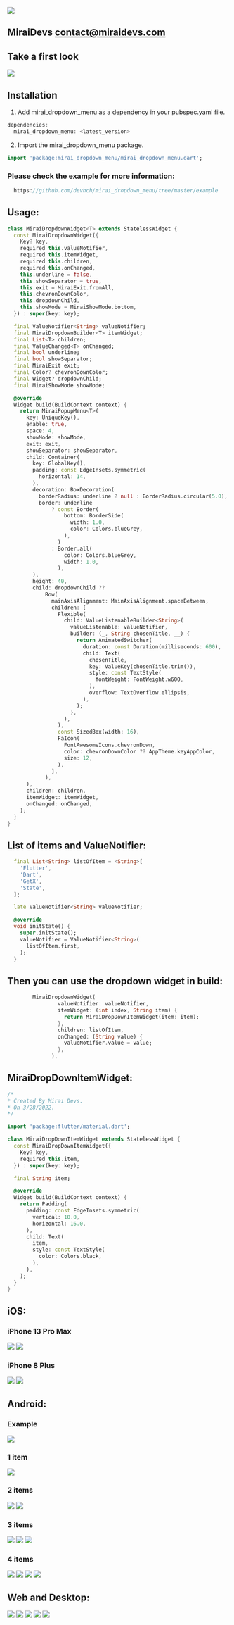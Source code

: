 <!-- 
This README describes the package. If you publish this package to pub.dev,
this README's contents appear on the landing page for your package.

For information about how to write a good package README, see the guide for
[writing package pages](https://dart.dev/guides/libraries/writing-package-pages). 

For general information about developing packages, see the Dart guide for
[creating packages](https://dart.dev/guides/libraries/create-library-packages)
and the Flutter guide for
[developing packages and plugins](https://flutter.dev/developing-packages). 
-->

![](./screenshots/miraidevs.png)
## MiraiDevs <contact@miraidevs.com>

<!-- 
TODO: Put a short description of the package here that helps potential users
know whether this package might be useful for them.

## Features

TODO: List what your package can do. Maybe include images, gifs, or videos.

## Getting started

TODO: List prerequisites and provide or point to information on how to
start using the package.



TODO: Include short and useful examples for package users. Add longer examples
to `/example` folder. 
-->

## Take a first look
![](./screenshots/0.0.6_screenshots/00_example.png)

## Installation 
1. Add mirai_dropdown_menu as a dependency in your pubspec.yaml file.

```dart
dependencies:
  mirai_dropdown_menu: <latest_version>
```

2. Import the mirai_dropdown_menu package.
 
```dart
import 'package:mirai_dropdown_menu/mirai_dropdown_menu.dart';
```

### Please check the example for more information:
```dart
  https://github.com/devhch/mirai_dropdown_menu/tree/master/example
```

## Usage:

```dart
class MiraiDropdownWidget<T> extends StatelessWidget {
  const MiraiDropdownWidget({
    Key? key,
    required this.valueNotifier,
    required this.itemWidget,
    required this.children,
    required this.onChanged,
    this.underline = false,
    this.showSeparator = true,
    this.exit = MiraiExit.fromAll,
    this.chevronDownColor,
    this.dropdownChild,
    this.showMode = MiraiShowMode.bottom,
  }) : super(key: key);

  final ValueNotifier<String> valueNotifier;
  final MiraiDropdownBuilder<T> itemWidget;
  final List<T> children;
  final ValueChanged<T> onChanged;
  final bool underline;
  final bool showSeparator;
  final MiraiExit exit;
  final Color? chevronDownColor;
  final Widget? dropdownChild;
  final MiraiShowMode showMode;

  @override
  Widget build(BuildContext context) {
    return MiraiPopupMenu<T>(
      key: UniqueKey(),
      enable: true,
      space: 4,
      showMode: showMode,
      exit: exit,
      showSeparator: showSeparator,
      child: Container(
        key: GlobalKey(),
        padding: const EdgeInsets.symmetric(
          horizontal: 14,
        ),
        decoration: BoxDecoration(
          borderRadius: underline ? null : BorderRadius.circular(5.0),
          border: underline
              ? const Border(
                  bottom: BorderSide(
                    width: 1.0,
                    color: Colors.blueGrey,
                  ),
                )
              : Border.all(
                  color: Colors.blueGrey,
                  width: 1.0,
                ),
        ),
        height: 40,
        child: dropdownChild ??
            Row(
              mainAxisAlignment: MainAxisAlignment.spaceBetween,
              children: [
                Flexible(
                  child: ValueListenableBuilder<String>(
                    valueListenable: valueNotifier,
                    builder: (_, String chosenTitle, __) {
                      return AnimatedSwitcher(
                        duration: const Duration(milliseconds: 600),
                        child: Text(
                          chosenTitle,
                          key: ValueKey(chosenTitle.trim()),
                          style: const TextStyle(
                            fontWeight: FontWeight.w600,
                          ),
                          overflow: TextOverflow.ellipsis,
                        ),
                      );
                    },
                  ),
                ),
                const SizedBox(width: 16),
                FaIcon(
                  FontAwesomeIcons.chevronDown,
                  color: chevronDownColor ?? AppTheme.keyAppColor,
                  size: 12,
                ),
              ],
            ),
      ),
      children: children,
      itemWidget: itemWidget,
      onChanged: onChanged,
    );
  }
}
```

## List of items and ValueNotifier:
```dart
  final List<String> listOfItem = <String>[
    'Flutter',
    'Dart',
    'GetX',
    'State',
  ];

  late ValueNotifier<String> valueNotifier;

  @override
  void initState() {
    super.initState();
    valueNotifier = ValueNotifier<String>(
      listOfItem.first,
    );
  }
```

## Then you can use the dropdown widget in build:
```dart
        MiraiDropdownWidget(
                valueNotifier: valueNotifier,
                itemWidget: (int index, String item) {
                  return MiraiDropDownItemWidget(item: item);
                },
                children: listOfItem,
                onChanged: (String value) {
                  valueNotifier.value = value;
                },
              ),
```

## MiraiDropDownItemWidget:
```dart
/*
* Created By Mirai Devs.
* On 3/28/2022.
*/

import 'package:flutter/material.dart';

class MiraiDropDownItemWidget extends StatelessWidget {
  const MiraiDropDownItemWidget({
    Key? key,
    required this.item,
  }) : super(key: key);

  final String item;

  @override
  Widget build(BuildContext context) {
    return Padding(
      padding: const EdgeInsets.symmetric(
        vertical: 10.0,
        horizontal: 16.0,
      ),
      child: Text(
        item,
        style: const TextStyle(
          color: Colors.black,
        ),
      ),
    );
  }
}
```
<!-- 
## Additional information

TODO: Tell users more about the package: where to find more information, how to 
contribute to the package, how to file issues, what response they can expect 
from the package authors, and more.
-->

## iOS:

### iPhone 13 Pro Max
![](screenshots/0.0.5_screenshots/1.iphone_13_pro_max.png)
![](screenshots/0.0.5_screenshots/2.iphone_13_pro_max.png)

### iPhone 8 Plus
![](screenshots/0.0.5_screenshots/1.iphone_8.png)
![](screenshots/0.0.5_screenshots/2.iphone_8.png)

## Android:

### Example
![](screenshots/0.0.5_screenshots/00.png)

### 1 item
![](screenshots/0.0.5_screenshots/01.png)

### 2 items
![](screenshots/0.0.5_screenshots/02.png)
![](screenshots/0.0.5_screenshots/03.png)

### 3 items
![](screenshots/0.0.5_screenshots/04.png)
![](screenshots/0.0.5_screenshots/05.png)
![](screenshots/0.0.5_screenshots/06.png)

### 4 items
![](screenshots/0.0.5_screenshots/07.png)
![](screenshots/0.0.5_screenshots/08.png)
![](screenshots/0.0.5_screenshots/09.png)
![](screenshots/0.0.5_screenshots/10.png)

## Web and Desktop:
![](screenshots/0.0.5_screenshots/11_desktop.png)
![](screenshots/0.0.5_screenshots/12_desktop.png)
![](screenshots/0.0.5_screenshots/13_desktop.png)
![](screenshots/0.0.5_screenshots/14_desktop.png)
![](screenshots/0.0.5_screenshots/15_desktop.png)



